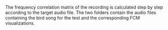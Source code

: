 
The frequency correlation matrix of the recording is calculated step by step according to the target audio file.  The two folders contain the audio files containing the bird song for the test and the corresponding FCM visualizations.
